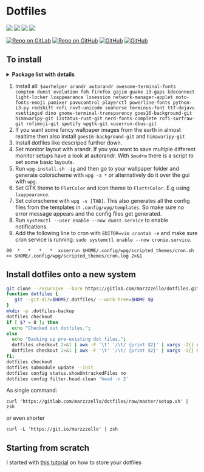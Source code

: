 # Dotfiles

![](https://forthebadge.com/images/badges/built-with-love.svg)
![](https://forthebadge.com/images/badges/Built-By-hipsters.svg)
![](https://forthebadge.com/images/badges/contains-Cat-GIFs.svg)
![](https://forthebadge.com/images/badges/fuck-it-ship-it.svg)

[![Repo on GitLab](https://img.shields.io/badge/repo-GitLab-fc6d26.svg?style=for-the-badge&logo=gitlab)](https://gitlab.com/marzzzello/dotfiles)
[![Repo on GitHub](https://img.shields.io/badge/repo-GitHub-4078c0.svg?style=for-the-badge&logo=github)](https://github.com/marzzzello/dotfiles)
[![GitHub](https://img.shields.io/github/license/marzzzello/dotfiles.svg?style=for-the-badge)]( 	LICENSE.md)
[![GitHub](https://img.shields.io/github/commit-activity/w/marzzzello/dotfiles.svg?style=for-the-badge)]()

## To install

<details>
  <summary><b>Package list with details</b></summary>

Package name            | Repo | Needed for                                                              | Package description
------------------------|------|-------------------------------------------------------------------------|-----------------------------------------------------------------------
arandr                  | main | to set monitor layout with GUI                                          | Provide a simple visual front end for XRandR 1.2.
autorandr               | main | to set monitor layout automatically e.g. after reboot                   | Auto-detect connected display hardware and load appropiate X11 setup using xrandr
awesome-terminal-fonts  | main | powerline font for i3status-rust                                        | fonts/icons for powerlines
compton                 | main | transparency and smooth transitions                                     | X compositor that may fix tearing issues
dunst                   | main | notifications                                                           | Customizable and lightweight notification-daemon
evolution               | main | autostart                                                               | Manage your email, contacts and schedule
feh                     | main | to set wallpaper                                                        | Fast and light imlib2-based image viewer
firefox                 | main | autostart                                                               | Standalone web browser from mozilla.org
gajim                   | main | autostart                                                               | Full featured and easy to use XMPP (Jabber) client
guake                   | main | autostart                                                               | Drop-down terminal for GNOME
i3-gaps                 | main | my window manager                                                       | A fork of i3wm tiling window manager with more features, including gaps
kdeconnect              | main | autostart                                                               | Adds communication between KDE and your smartphone
light-locker            | main | screen locker                                                           | A simple session locker for LightDM
lxappearance            | main | to set GTK theme  and icon-set                                          | Feature-rich GTK+ theme switcher of the LXDE Desktop
lxsession               | main | needed for programms like e.g. gparted                                  | Lightweight X11 session manager
network-manager-applet  | main | to choose network connection                                            | Applet for managing network connections
noto-fonts-emoji        | main | emojis :P                                                               | Google Noto emoji fonts
pamixer                 | main | make sound control keys working                                         | Pulseaudio command-line mixer like amixer
pavucontrol             | main | Sound settings and mixer                                                | PulseAudio Volume Control
playerctl               | main | make music control keys working                                         | mpris media player controller and lib for spotify, vlc, audacious, bmp, xmms2, and others.
powerline-fonts         | main | more powerline fonts                                                    | patched fonts for powerline
python-i3-py            | main | for scripts                                                             | tools for i3 users and developers
redshift                | main | night mode                                                              | Adjusts the color temperature of your screen according to your surroundings.
rofi                    | main | launcher, to set theme, to exit i3, for searching the web, ...          | A window switcher, application launcher and dmenu replacement
rxvt-unicode            | main | very customizable terminal emulator                                     | Unicode enabled rxvt-clone terminal emulator (urxvt)
seahorse                | main | store WiFi and other passwords, includes gnome-keyring as dependency    | GNOME application for managing PGP keys.
terminus-font           | main | another font                                                            | Monospace bitmap font (for X11 and console)
ttf-dejavu              | main | main font                                                               | Font family based on the Bitstream Vera Fonts with a wider range of characters
xsettingsd              | main | for wpgtk to live reload GTK+ theme                                     | Provides settings to X11 applications via the XSETTINGS specification
dino                         | AUR | autostart                                                           | Modern XMPP (Jabber) chat client written in GTK+/Vala
gnome-terminal-transparency  | AUR | terminal emulator                                                   | The GNOME Terminal Emulator, with background transparency
goes16-background-git        | AUR | live earth wallpaper                                                | Put near-realtime picture of Earth as your desktop background.
himawaripy-git               | AUR | live earth wallpaper (different satellite)                          | Put near-realtime picture of Earth as your desktop background.
i3status-rust-git            | AUR | status bar                                                          | Very resourcefriendly and feature-rich replacement for i3status to use with bar programs, written in pure Rust
nerd-fonts-complete          | AUR | more fonts                                                          | Iconic font aggregator, collection, and patcher. 40+ patched fonts, over 3,600 glyph/icons
rofi-surfraw-git             | AUR | web search with rofi                                                | Universal tool to search the internet
rofimoji-git                 | AUR | emoji picker                                                        | A simple emoji picker for rofi
spotify                      | AUR | autostart                                                           | A proprietary music streaming service
wpgtk-git                    | AUR | generate and set themes based on wallpapers and to generate the configs from the templates | A gui wallpaper chooser that changes your Openbox theme, GTK theme and Tint2 theme
xuserrun-dbus-git            | AUR | run cronjob command as X11 user                                     | Run commands as the currently-active X11 user while also using his dbus-session

</details>

1. Install all: `$aurhelper
arandr
autorandr
awesome-terminal-fonts
compton
dunst
evolution
feh
firefox
gajim
guake
i3-gaps
kdeconnect
light-locker
lxappearance
lxsession
network-manager-applet
noto-fonts-emoji
pamixer
pavucontrol
playerctl
powerline-fonts
python-i3-py
redshift
rofi
rxvt-unicode
seahorse
terminus-font
ttf-dejavu
xsettingsd
dino
gnome-terminal-transparency
goes16-background-git
himawaripy-git
i3status-rust-git
nerd-fonts-complete
rofi-surfraw-git
rofimoji-git
spotify
wpgtk-git
xuserrun-dbus-git
`
2. If you want some fancy wallpaper images from the earth in almost realtime then also install `goes16-background-git` and `himawaripy-git`
3. Install dotfiles like descriped further down.
4. Set monitor layout with arandr. If you you want to save multiple different monitor setups have a look at autorandr. With `$mod+m` there is a script to set some basic layouts.
5. Run `wpg-install.sh -ig` and then go to your wallpaper folder and generate colorscheme with `wpg -a *` or alternatively do it over the gui with `wpg`.
6. Set GTK theme to `FlatColor` and icon theme to `FlattrColor`. E.g using `lxappearance`.
7. Set colorscheme with `wpg -s [TAB]`. This also generates all the config files from the templates in `.config/wpg/templates`. So make sure no error message appears and the config files get generated.
8. Run `systemctl --user enable --now dunst.service` to enable notifications.
9. Add the following line to cron with `EDITOR=vim crontab -e` and make sure cron service is running: `sudo systemctl enable --now cronie.service`.
```
00  *   *   *   *  xuserrun $HOME/.config/wpg/scripted_themes/cron.sh >> $HOME/.config/wpg/scripted_themes/cron.log 2>&1
```

## Install dotfiles onto a new system
```bash
git clone --recursive --bare https://gitlab.com/marzzzello/dotfiles.git $HOME/.dotfiles
function dotfiles {
   git --git-dir=$HOME/.dotfiles/ --work-tree=$HOME $@
}
mkdir -p .dotfiles-backup
dotfiles checkout
if [ $? = 0 ]; then
  echo "Checked out dotfiles.";
else
  echo "Backing up pre-existing dot files.";
  dotfiles checkout 2>&1 | awk -F '\t' '/\t/ {print $2}' | xargs -I{} dirname .dotfiles-backup/{} | xargs -I{} mkdir -p {}
  dotfiles checkout 2>&1 | awk -F '\t' '/\t/ {print $2}' | xargs -I{} mv {} .dotfiles-backup/{}
fi;
dotfiles checkout
dotfiles submodule update --init
dotfiles config status.showUntrackedFiles no
dotfiles config filter.head.clean 'head -n 2'
```

As single command: 
```
curl 'https://gitlab.com/marzzzello/dotfiles/raw/master/setup.sh' | zsh 
```

or even shorter
```
curl -L 'https://git.io/marzzzello' | zsh
```

## Starting from scratch
I started with [this tutorial](https://de.atlassian.com/git/tutorials/dotfiles) on how to store your dotfiles